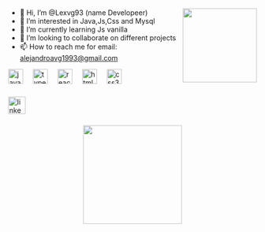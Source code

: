 ###

<img align="right" height="150" src="https://images-wixmp-ed30a86b8c4ca887773594c2.wixmp.com/f/51ee2a37-799b-40e4-b347-daca69741999/d4f0yuu-4984ca89-9a3a-4895-9053-e1083b43f6a3.jpg?token=eyJ0eXAiOiJKV1QiLCJhbGciOiJIUzI1NiJ9.eyJzdWIiOiJ1cm46YXBwOjdlMGQxODg5ODIyNjQzNzNhNWYwZDQxNWVhMGQyNmUwIiwiaXNzIjoidXJuOmFwcDo3ZTBkMTg4OTgyMjY0MzczYTVmMGQ0MTVlYTBkMjZlMCIsIm9iaiI6W1t7InBhdGgiOiJcL2ZcLzUxZWUyYTM3LTc5OWItNDBlNC1iMzQ3LWRhY2E2OTc0MTk5OVwvZDRmMHl1dS00OTg0Y2E4OS05YTNhLTQ4OTUtOTA1My1lMTA4M2I0M2Y2YTMuanBnIn1dXSwiYXVkIjpbInVybjpzZXJ2aWNlOmZpbGUuZG93bmxvYWQiXX0.Fc1102zDYDawGRFuEGAGA2sXyMoQE-gqRIuuK5oxvhs"  />

###
- 👋 Hi, I’m @Lexvg93 (name Developeer)
- 👀 I’m interested in Java,Js,Css and Mysql
- 🌱 I’m currently learning  Js vanilla
- 💞️ I’m looking to collaborate on different projects 
- 📫 How to reach me  for email:  alejandroavg1993@gmail.com

<!---
Lexvg93/Lexvg93 is a ✨ special ✨ repository because its `README.md` (this file) appears on your GitHub profile.
You can click the Preview link to take a look at your changes.
--->




<div align="left">
  <img src="https://cdn.jsdelivr.net/gh/devicons/devicon/icons/javascript/javascript-original.svg" height="30" alt="javascript logo"  />
  <img width="12" />
  <img src="https://cdn.jsdelivr.net/gh/devicons/devicon/icons/typescript/typescript-original.svg" height="30" alt="typescript logo"  />
  <img width="12" />
  <img src="https://cdn.jsdelivr.net/gh/devicons/devicon/icons/react/react-original.svg" height="30" alt="react logo"  />
  <img width="12" />
  <img src="https://cdn.jsdelivr.net/gh/devicons/devicon/icons/html5/html5-original.svg" height="30" alt="html5 logo"  />
  <img width="12" />
  <img src="https://cdn.jsdelivr.net/gh/devicons/devicon/icons/css3/css3-original.svg" height="30" alt="css3 logo"  />
</div>

###

<div align="left">
  <a href="https://www.linkedin.com/in/alejandro-valderrama-3669b5198/" target="_blank">
    <img src="https://img.shields.io/static/v1?message=LinkedIn&logo=linkedin&label=&color=0077B5&logoColor=white&labelColor=&style=for-the-badge" height="35" alt="linkedin logo"  />
  </a>
</div>

###

<div align="center">
  <img height="200" src="https://i.gifer.com/Ocko.gif"  />
</div>

###


